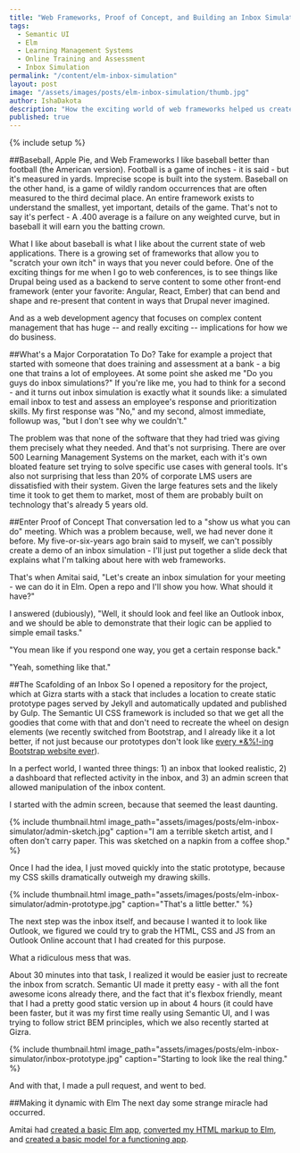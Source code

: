 ```yaml
---
title: "Web Frameworks, Proof of Concept, and Building an Inbox Simulation"
tags:
  - Semantic UI
  - Elm
  - Learning Management Systems
  - Online Training and Assessment
  - Inbox Simulation
permalink: "/content/elm-inbox-simulation"
layout: post
image: "/assets/images/posts/elm-inbox-simulation/thumb.jpg"
author: IshaDakota
description: "How the exciting world of web frameworks helped us create a complex demonstration of an inbox simulation in days."
published: true
---
```


{% include setup %}


##Baseball, Apple Pie, and Web Frameworks
I like baseball better than football (the American version). Football is a game of inches - it is said - but it's measured in yards. Imprecise scope is built into the system. Baseball on the other hand, is a game of wildly random occurrences that are often measured to the third decimal place. An entire framework exists to understand the smallest, yet important, details of the game. That's not to say it's perfect - A .400 average is a failure on any weighted curve, but in baseball it will earn you the batting crown.

What I like about baseball is what I like about the current state of web applications. There is a growing set of frameworks that allow you to "scratch your own itch" in ways that you never could before. One of the exciting things for me when I go to web conferences, is to see things like Drupal being used as a backend to serve content to some other front-end framework (enter your favorite: Angular, React, Ember) that can bend and shape and re-present that content in ways that Drupal never imagined.

And as a web development agency that focuses on complex content management that has huge -- and really exciting -- implications for how we do business.

##What's a Major Corporatation To Do?
Take for example a project that started with someone that does training and assessment at a bank  - a big one that trains a lot of employees. At some point she asked me "Do you guys do inbox simulations?" If you're like me, you had to think for a second - and it turns out inbox simulation is exactly what it sounds like: a simulated email inbox to test and assess an employee's response and prioritization skills. My first response was "No," and my second, almost immediate, followup was, "but I don't see why we couldn't."

The problem was that none of the software that they had tried was giving them precisely what they needed. And that's not surprising. There are over 500 Learning Management Systems on the market, each with it's own bloated feature set trying to solve specific use cases with general tools. It's also not surprising that less than 20% of corporate LMS users are dissatisfied with their system. Given the large features sets and the likely time it took to get them to market, most of them are probably built on technology that's already 5 years old.

##Enter Proof of Concept
That conversation led to a "show us what you can do" meeting. Which was a problem because, well, we had never done it before. My five-or-six-years ago brain said to myself, we can't possibly create a demo of an inbox simulation - I'll just put together a slide deck that explains what I'm talking about here with web frameworks.

That's when Amitai said, "Let's create an inbox simulation for your meeting - we can do it in Elm. Open a repo and I'll show you how. What should it have?"

I answered (dubiously), "Well, it should look and feel like an Outlook inbox, and we should be able to demonstrate that their logic can be applied to simple email tasks."

"You mean like if you respond one way, you get a certain response back."

"Yeah, something like that."

##The Scafolding of an Inbox
So I opened a repository for the project, which at Gizra starts with a stack that includes a location to create static prototype pages served by Jekyll and automatically updated and published by Gulp. The Semantic UI CSS framework is included so that we get all the goodies that come with that and don't need to recreate the wheel on design elements (we recently switched from Bootstrap, and I already like it a lot better, if not just because our prototypes don't look like [every *&%!-ing Bootstrap website ever](http://adventurega.me/bootstrap/)).

In a perfect world, I wanted three things: 1) an inbox that looked realistic, 2) a dashboard that reflected activity in the inbox, and 3) an admin screen that allowed manipulation of the inbox content.

I started with the admin screen, because that seemed the least daunting.

{% include thumbnail.html image_path="assets/images/posts/elm-inbox-simulator/admin-sketch.jpg" caption="I am a terrible sketch artist, and I often don't carry paper. This was sketched on a napkin from a coffee shop." %}

Once I had the idea, I just moved quickly into the static prototype, because my CSS skills dramatically outweigh my drawing skills.

{% include thumbnail.html image_path="assets/images/posts/elm-inbox-simulator/admin-prototype.jpg" caption="That's a little better." %}

The next step was the inbox itself, and because I wanted it to look like Outlook, we figured we could try to grab the HTML, CSS and JS from an Outlook Online account that I had created for this purpose. 

What a ridiculous mess that was. 

About 30 minutes into that task, I realized it would be easier just to recreate the inbox from scratch. Semantic UI made it pretty easy - with all the font awesome icons already there, and the fact that it's flexbox friendly, meant that I had a pretty good static version up in about 4 hours (it could have been faster, but it was my first time really using Semantic UI, and I was trying to follow strict BEM principles, which we also recently started at Gizra.

{% include thumbnail.html image_path="assets/images/posts/elm-inbox-simulator/inbox-prototype.jpg" caption="Starting to look like the real thing." %}

And with that, I made a pull request, and went to bed.

##Making it dynamic with Elm
The next day some strange miracle had occurred.

Amitai had [created a basic Elm app](https://github.com/Gizra/inbox-simulation/pull/6), [converted my HTML markup to Elm](https://github.com/Gizra/inbox-simulation/pull/8), and [created a basic model for a functioning app](https://github.com/Gizra/inbox-simulation/pull/12).


